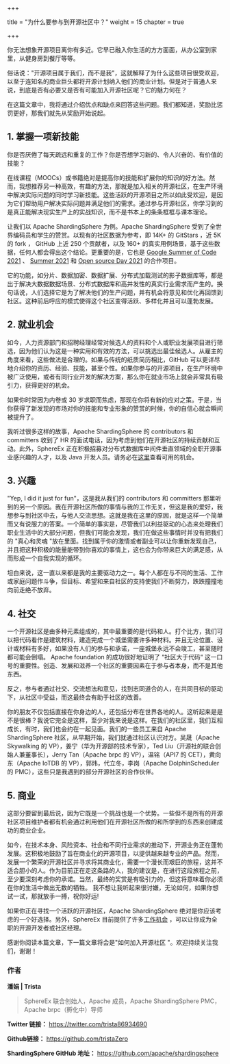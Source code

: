 +++

title = "为什么要参与到开源社区中？"
weight = 15
chapter = true

+++



你无法想象开源项目离你有多近。它早已融入你生活的方方面面，从办公室到家里，从健身房到餐厅等等。

俗话说："开源项目属于我们，而不是我"，这就解释了为什么这些项目很受欢迎，以至于连知名的商业巨头都将开源计划纳入他们的商业计划。但是对于普通人来说，到底是否有必要又是否有可能加入开源社区呢？它的魅力何在？

在这篇文章中，我将通过介绍优点和缺点来回答这些问题。我们都知道，奖励比惩罚更好，那我们就先从奖励开始说起。

## 1. 掌握一项新技能

你是否厌倦了每天疏远和重复的工作？你是否想学习新的、令人兴奋的、有价值的技能？

在线课程（MOOCs）或书籍绝对是提高你的技能和扩展你的知识的好方法。然而，我想推荐另一种高效，有趣的方法，那就是加入相关的开源社区，在生产环境中解决实际问题的同时学习新技能。这些活跃的开源项目之所以如此受欢迎，是因为它们帮助用户解决实际问题并满足他们的需求。通过参与开源社区，你学习到的是真正能解决现实生产上的实战知识，而不是书本上的条条框框与课本理论。

让我们以 Apache ShardingSphere 为例。Apache ShardingSphere 受到了全世界编码员和学生的赞赏。以现有的社区数据为参考，即 14K+ 的 GitStars ，近 5K 的 fork ， GitHub 上近 250 个贡献者，以及 160+ 的真实用例场景，基于这些数据，任何人都会得出这个结论。更重要的是，它也是 [Google Summer of Code 2021](https://summerofcode.withgoogle.com/) 、 [Summer 2021](https://summer.iscas.ac.cn/#/?lang=chi) 和 [Open source Day 2021](https://ghc.anitab.org/programs-and-awards/open-source-day/) 的合作项目。

它的功能，如分片、数据加密、数据扩展、分布式加载测试的影子数据库等，都是出于解决大数据数据场景、分布式数据库和高并发性的真实行业需求而产生的。换句话说，人们选择它是为了解决他们的生产问题，并有机会将意见和优化再回馈到社区。这种前后呼应的模式使得这个社区变得活跃、多样化并且可以蓬勃发展。

## 2. 就业机会

如今，人力资源部门和招聘经理经常对候选人的资料和个人或职业发展项目进行筛选，因为他们认为这是一种实用和有效的方法，可以挑选出最佳候选人。从雇主的角度来看，这些做法是合理的。如果与传统的纸质简历相比，GitHub 可以更详尽地介绍你的资历、经验、技能，甚至个性。如果你参与的开源项目，在生产环境中被广泛使用，或者有同行业开发的解决方案，那么你在就业市场上就会非常具有吸引力，获得更好的机会。

如果你时常因为内卷或 30 岁求职而焦虑，那现在你将有新的应对之策。于是，当你获得了新发现的市场对你的技能和专业形象的赞赏的时候，你的自信心就会瞬间被提升了。

我听过很多这样的故事，Apache ShardingSphere 的 contributors 和 committers 收到了 HR 的面试电话，因为考虑到他们在开源社区的持续贡献和互动。此外，SphereEx 正在积极招募对分布式数据库中间件垂直领域的全职开源事业感兴趣的人才，以及 Java 开发人员。请务必在[这里](https://www.zhipin.com/gongsir/15ecdbd03746be301nN53Nq9GVM~.html?ka=company-jobs)查看可用的机会。

## 3. 兴趣

"Yep, I did it just for fun"，这是我从我们的 contributors 和 committers 那里听到的另一个原因。我在开源社区所做的事情与我的工作无关，但这是我的爱好，我想参与到社区中去，与他人交流思想。这就是我在这里的原因，就是这样一个简单而又有说服力的答案。一个简单的事实是，尽管我们以利益驱动的心态来处理我们职业生活中的大部分问题，但我们可能会发现，我们在做这些事情时并没有把我们的 "真心和灵魂 "放在里面。找到属于你的激情或者副业可以让你重新发现自己，并且把这种积极的能量能带到你喜欢的事情上，这也会为你带来巨大的满足感，从而形成一个自我实现的循环。

坦白来说，这一直以来都是我的主要驱动力之一。每个人都在与不同的生活、工作或家庭问题作斗争，但目标、希望和来自社区的支持使我们不断努力，跌跌撞撞地向前走绝不放弃。

## 4. 社交

一个开源社区是由多种元素组成的，其中最重要的是代码和人。打个比方，我们可以把代码看作是建筑材料，建造完成一个城堡需要许多种材料。并且无论位置、设计或材料有多好，如果没有人们的参与和承诺，一座城堡永远不会竣工，甚至随时都可能会倒塌。 Apache foundation 的成功很好地证明了 “社区大于代码“ 这一口号的重要性。创造、发展和滋养一个社区的重要因素在于参与者本身，而不是其他东西。

反之，参与者通过社交、交流想法和意见，找到志同道合的人，在共同目标的驱动下，从社区中受益，而这最终会有助于社区的改善。

你的朋友不仅包括直接在你身边的人，还包括分布在世界各地的人。这听起来是是不是很棒？我说它完全是这样，至少对我来说是这样。在我们的社区里，我们互相成长，有时，我们也会约在一起见面。我们的一些员工来自 Apache ShardingSphere 社区，从早期开始，我们就通过社区认识对方。吴晟（Apache Skywalking 的 VP），姜宁（华为开源部的技术专家），Ted Liu（开源社的联合创始人兼董事长），Jerry Tan（Apache brpc 的 VP），温铭（API7 的 CET），黄向东（Apache IoTDB 的 VP），郭炜，代立冬，李岗（Apache DolphinScheduler 的 PMC），这些只是我遇到的部分开源社区的合作伙伴。

## 5. 商业

这部分要留到最后说，因为它既是一个挑战也是一个优势。一些但不是所有的开源社区项目维护者都有机会通过利用他们在开源社区所做的和所学到的东西来创建成功的商业企业。

如今，在技术本身、风险资本、社会和不同行业需求的推动下，开源业务正在蓬勃发展。这积极地鼓励了旨在商业化的开源项目，以提供越来越专业的产品。然而，发展一个繁荣的开源社区并寻求将其商业化，需要一个漫长而艰巨的旅程，这并不适合胆小的人。作为目前正在走这条路的人，我的建议是，在进行这段旅程之前，至少要深刻考虑你的承诺。当然，最终的奖赏是有吸引力的，但这将意味着你必须在你的生活中做出无数的牺牲。 我不想让我听起来很讨嫌，无论如何，如果你想试一试，那就放手一搏，祝你好运!

如果你正在寻找一个活跃的开源社区，Apache ShardingSphere 绝对是你应该考虑的一个好选择。另外，SphereEx 目前提供了许多[工作机会](https://www.zhipin.com/gongsir/15ecdbd03746be301nN53Nq9GVM~.html?ka=company-jobs) ，可以让你成为全职的开源开发者或社区经理。 

感谢你阅读本篇文章，下一篇文章将会是"如何加入开源社区 "。欢迎持续关注我们，谢谢！

### 作者

**潘娟 | Trista**

> SphereEx 联合创始人，Apache 成员，Apache ShardingSphere PMC，Apache brpc（孵化中）导师

**Twitter 链接：** <https://twitter.com/trista86934690>

**Github链接：** <https://github.com/tristaZero>

**ShardingSphere GitHub 地址：** <https://github.com/apache/shardingsphere>

